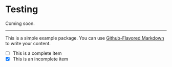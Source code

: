 # Testing 
Coming soon.

----

This is a simple example package.
You can use [Github-Flavored Markdown](https://guides.github.com/features/mastering-markdown) to write your content.

- [ ] This is a complete item
- [x] This is an incomplete item
